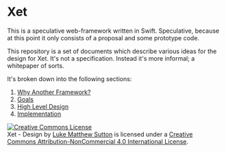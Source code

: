 # Xet

This is a speculative web-framework written in Swift. Speculative, because at this point it only consists of a proposal and some prototype code.

This repository is a set of documents which describe various ideas for the design for Xet. It's not a specification. Instead it's more informal; a whitepaper of sorts.

It's broken down into the following sections:

1. [Why Another Framework?](doc/1-why.md)
2. [Goals](doc/2-goals.md)
3. [High Level Design](doc/3-design.md)
4. [Implementation](doc/4-implementation.md)

<a rel="license" href="http://creativecommons.org/licenses/by-nc/4.0/"><img alt="Creative Commons License" style="border-width:0" src="https://i.creativecommons.org/l/by-nc/4.0/88x31.png" /></a><br /><span xmlns:dct="http://purl.org/dc/terms/" href="http://purl.org/dc/dcmitype/Text" property="dct:title" rel="dct:type">Xet - Design</span> by <a xmlns:cc="http://creativecommons.org/ns#" href="http://project-xet.xyz" property="cc:attributionName" rel="cc:attributionURL">Luke Matthew Sutton</a> is licensed under a <a rel="license" href="http://creativecommons.org/licenses/by-nc/4.0/">Creative Commons Attribution-NonCommercial 4.0 International License</a>.
